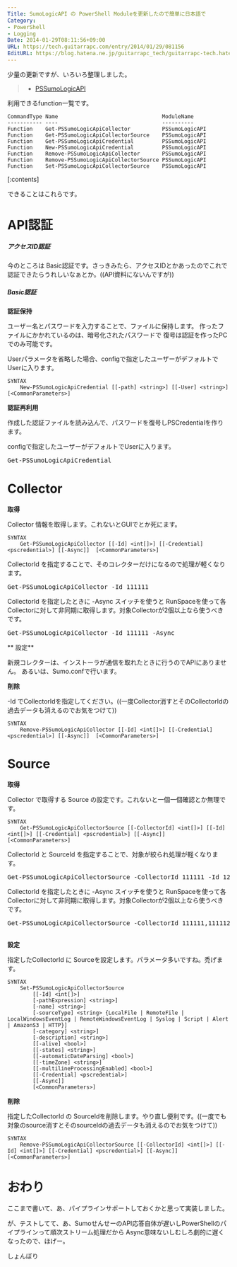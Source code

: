 ```yaml
---
Title: SumoLogicAPI の PowerShell Moduleを更新したので簡単に日本語で
Category:
- PowerShell
- Logging
Date: 2014-01-29T08:11:56+09:00
URL: https://tech.guitarrapc.com/entry/2014/01/29/081156
EditURL: https://blog.hatena.ne.jp/guitarrapc_tech/guitarrapc-tech.hatenablog.com/atom/entry/12921228815717436509
---
```


少量の更新ですが、いろいろ整理しました。

> - [PSSumoLogicAPI](http://guitarrapc.github.io/PSSumoLogicAPI/)

利用できるfunction一覧です。

```
CommandType Name                                 ModuleName
----------- ----                                 ----------
Function    Get-PSSumoLogicApiCollector          PSSumoLogicAPI
Function    Get-PSSumoLogicApiCollectorSource    PSSumoLogicAPI
Function    Get-PSSumoLogicApiCredential         PSSumoLogicAPI
Function    New-PSSumoLogicApiCredential         PSSumoLogicAPI
Function    Remove-PSSumoLogicApiCollector       PSSumoLogicAPI
Function    Remove-PSSumoLogicApiCollectorSource PSSumoLogicAPI
Function    Set-PSSumoLogicApiCollectorSource    PSSumoLogicAPI
```

[:contents]

できることはこれらです。

# API認証

##### アクセスID認証

今のところは Basic認証です。さっきみたら、アクセスIDとかあったのでこれで認証できたらうれしいなぁとか。((API資料にないんですが))

##### Basic認証

**認証保持**

ユーザー名とパスワードを入力することで、ファイルに保持します。
作ったファイルにかかれているのは、暗号化されたパスワードで 復号は認証を作ったPCでのみ可能です。

Userパラメータを省略した場合、configで指定したユーザーがデフォルトでUserに入ります。

```
SYNTAX
    New-PSSumoLogicApiCredential [[-path] <string>] [[-User] <string>]  [<CommonParameters>]
```

**認証再利用**

作成した認証ファイルを読み込んで、パスワードを復号しPSCredentialを作ります。

configで指定したユーザーがデフォルトでUserに入ります。

<pre class="brush: powershell;">
Get-PSSumoLogicApiCredential
</pre>

# Collector

**取得**

Collector 情報を取得します。これないとGUIでとか死にます。

```
SYNTAX
    Get-PSSumoLogicApiCollector [[-Id] <int[]>] [[-Credential] <pscredential>] [[-Async]]  [<CommonParameters>]
```

CollectorId を指定することで、そのコレクターだけになるので処理が軽くなります。

<pre class="brush: powershell;">
Get-PSSumoLogicApiCollector -Id 111111
</pre>

CollectorId を指定したときに -Async スイッチを使うと RunSpaceを使って各Collectorに対して非同期に取得します。対象Collectorが2個以上なら使うべきです。

<pre class="brush: powershell;">
Get-PSSumoLogicApiCollector -Id 111111 -Async
</pre>

** 設定**

新規コレクターは、インストーラが通信を取れたときに行うのでAPIにありません。
あるいは、Sumo.confで行います。

**削除**

-Id でCollectorIdを指定してください。((一度Collector消すとそのCollectorIdの過去データも消えるのでお気をつけて))

```
SYNTAX
    Remove-PSSumoLogicApiCollector [[-Id] <int[]>] [[-Credential] <pscredential>] [[-Async]]  [<CommonParameters>]
```

# Source

**取得**

Collector で取得する Source の設定です。これないと一個一個確認とか無理です。

```
SYNTAX
    Get-PSSumoLogicApiCollectorSource [[-CollectorId] <int[]>] [[-Id] <int[]>] [[-Credential] <pscredential>] [[-Async]]  [<CommonParameters>]
```

CollectorId と SourceId を指定することで、対象が絞られ処理が軽くなります。

<pre class="brush: powershell;">
Get-PSSumoLogicApiCollectorSource -CollectorId 111111 -Id 123
</pre>

CollectorId を指定したときに -Async スイッチを使うと RunSpaceを使って各Collectorに対して非同期に取得します。対象Collectorが2個以上なら使うべきです。

<pre class="brush: powershell;">
Get-PSSumoLogicApiCollectorSource -CollectorId 111111,111112,11113 -Async

</pre>


**設定**

指定したCollectorId に Sourceを設定します。パラメータ多いですね。禿げます。

```
SYNTAX
    Set-PSSumoLogicApiCollectorSource
        [[-Id] <int[]>]
        [-pathExpression] <string>]
        [-name] <string>]
        [-sourceType] <string> {LocalFile | RemoteFile | LocalWindowsEventLog | RemoteWindowsEventLog | Syslog | Script | Alert | AmazonS3 | HTTP}]
        [-category] <string>]
        [-description] <string>]
        [[-alive] <bool>]
        [[-states] <string>]
        [[-automaticDateParsing] <bool>]
        [[-timeZone] <string>]
        [[-multilineProcessingEnabled] <bool>]
        [[-Credential] <pscredential>]
        [[-Async]]
        [<CommonParameters>]
```

**削除**

指定したCollectorId の SourceIdを削除します。やり直し便利です。((一度でも対象のsource消すとそのsourceIdの過去データも消えるのでお気をつけて))

```
SYNTAX
    Remove-PSSumoLogicApiCollectorSource [[-CollectorId] <int[]>] [[-Id] <int[]>] [[-Credential] <pscredential>] [[-Async]]  [<CommonParameters>]
```

# おわり

ここまで書いて、あ、パイプラインサポートしておくかと思って実装しました。

が、テストしてて、あ、SumoせんせーのAPI応答自体が遅いしPowerShellのパイプラインって順次ストリーム処理だから Async意味ないしむしろ劇的に遅くなったので、ほげー。

しょんぼり
